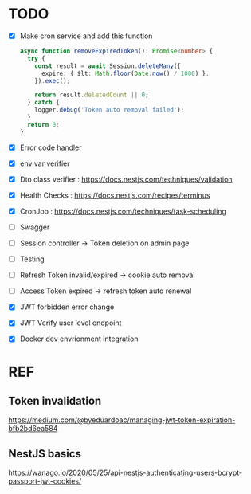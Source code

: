 # TODO 

- [x] Make cron service and add this function
  ```typescript
  async function removeExpiredToken(): Promise<number> {
    try {
      const result = await Session.deleteMany({
        expire: { $lt: Math.floor(Date.now() / 1000) },
      }).exec();

      return result.deletedCount || 0;
    } catch {
      logger.debug('Token auto removal failed');
    }
    return 0;
  }
  ```
- [x] Error code handler
- [x] env var verifier
- [x] Dto class verifier : https://docs.nestjs.com/techniques/validation
- [x] Health Checks : https://docs.nestjs.com/recipes/terminus
- [x] CronJob : https://docs.nestjs.com/techniques/task-scheduling
- [ ] Swagger
- [ ] Session controller -> Token deletion on admin page
- [ ] Testing
- [ ] Refresh Token invalid/expired -> cookie auto removal
- [ ] Access Token expired -> refresh token auto renewal
- [x] JWT forbidden error change
- [x] JWT Verify user level endpoint
- [x] Docker dev envrionment integration


# REF
## Token invalidation
https://medium.com/@byeduardoac/managing-jwt-token-expiration-bfb2bd6ea584

## NestJS basics
https://wanago.io/2020/05/25/api-nestjs-authenticating-users-bcrypt-passport-jwt-cookies/